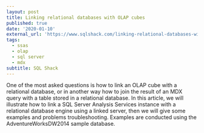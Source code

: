 ```yaml
---
layout: post
title: Linking relational databases with OLAP cubes
published: true
date: '2020-01-10'
external_url: 'https://www.sqlshack.com/linking-relational-databases-with-olap-cube/'
tags:
  - ssas
  - olap
  - sql server
  - mdx
subtitle: SQL Shack
---
```

One of the most asked questions is how to link an OLAP cube with a relational database, or in another way how to join the result of an MDX query with a table stored in a relational database.
In this article, we will illustrate how to link a SQL Server Analysis Services instance with a relational database engine using a linked server, then we will give some examples and problems troubleshooting. Examples are conducted using the AdventureWorksDW2014 sample database.
